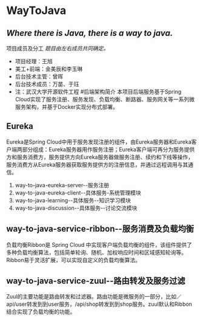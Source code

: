 # WayToJava
*Where there is Java, there is a way to java.*
---
项目成员及分工
*题目由左右成员共同确定。*
- 项目经理：王旭
- 美工+前端：金美辰和李玉琳
- 后台技术主管：曾晖
- 后台技术成员：万苗、于珏
- 注：武汉大学开源软件工程
#后端架构简介
本项目后端服务基于Spring Cloud实现了服务注册、服务发现、负载均衡、断路器、服务网关等一系列微服务架构，并基于Docker实现分布式部署。

Eureka
---
Eureka是Spring Cloud中用于服务发现注册的组件，由Eureka服务器和Eureka客户端两部分组成：Eureka服务器用作服务注册；Eureka客户端可再分为服务提供方和服务消费方，服务提供方向Eureka服务器做服务注册、续约和下线等操作，服务消费方从Eureka服务器获取服务提供方的注册信息，并通过远程调用与其通信。
1. way-to-java-eureka-server--服务注册
2. way-to-java-eureka-client--具体服务-系统管理模块
3. way-to-java-learning--具体服务--知识学习模块
4. way-to-java-discussion--具体服务--讨论交流模块

way-to-java-service-ribbon--服务消费及负载均衡
---
负载均衡Ribbon是 Spring Cloud 中实现客户端负载均衡的组件，该组件提供了多种负载均衡算法，包括简单轮询、随机、加权响应时间和区域感知轮询等。 Ribbon易于灵活扩展，可以实现自定义的负载均衡算法。

way-to-java-service-zuul--路由转发及服务过滤
---
Zuul的主要功能是路由转发和过滤器。路由功能是微服务的一部分，比如／api/user转发到到user服务，/api/shop转发到到shop服务。zuul默认和Ribbon结合实现了负载均衡的功能。
